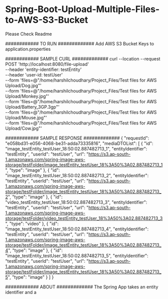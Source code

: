 # Spring-Boot-Upload-Multiple-Files-to-AWS-S3-Bucket
Please Check Readme

############ TO RUN ############# 
Add AWS S3 Bucket Keys to application.properties

############ SAMPLE CURL ############# 
curl --location --request POST 'http://localhost:8080/file-upload' \
--header 'entity-identifier: testEntity' \
--header 'user-id: testUser' \
--form 'files=@"/home/harshilchoudhary/Project_Files/Test files for AWS Upload/Dog.jpg"' \
--form 'files=@"/home/harshilchoudhary/Project_Files/Test files for AWS Upload/Monkey.jpg"' \
--form 'files=@"/home/harshilchoudhary/Project_Files/Test files for AWS Upload/Battery_3GP.3gp"' \
--form 'files=@"/home/harshilchoudhary/Project_Files/Test files for AWS Upload/Mouse.jpg"' \
--form 'files=@"/home/harshilchoudhary/Project_Files/Test files for AWS Upload/Cow.jpg"'

############ SAMPLE RESPONSE ############# 
{
    "requestId": "e058bd31-e056-4068-be31-adda73335816",
    "mediaDTOList": [
        {
            "id": "image_testEntity_testUser_18:50:02.887482713_1",
            "entityIdentifier": "testEntity",
            "userId": "testUser",
            "url": "https://s3.ap-south-1.amazonaws.com/spring-image-aws-storage/testFolder/image_testEntity_testUser_18%3A50%3A02.887482713_1",
            "type": "image"
        },
        {
            "id": "image_testEntity_testUser_18:50:02.887482713_2",
            "entityIdentifier": "testEntity",
            "userId": "testUser",
            "url": "https://s3.ap-south-1.amazonaws.com/spring-image-aws-storage/testFolder/image_testEntity_testUser_18%3A50%3A02.887482713_2",
            "type": "image"
        },
        {
            "id": "video_testEntity_testUser_18:50:02.887482713_3",
            "entityIdentifier": "testEntity",
            "userId": "testUser",
            "url": "https://s3.ap-south-1.amazonaws.com/spring-image-aws-storage/testFolder/video_testEntity_testUser_18%3A50%3A02.887482713_3",
            "type": "video"
        },
        {
            "id": "image_testEntity_testUser_18:50:02.887482713_4",
            "entityIdentifier": "testEntity",
            "userId": "testUser",
            "url": "https://s3.ap-south-1.amazonaws.com/spring-image-aws-storage/testFolder/image_testEntity_testUser_18%3A50%3A02.887482713_4",
            "type": "image"
        },
        {
            "id": "image_testEntity_testUser_18:50:02.887482713_5",
            "entityIdentifier": "testEntity",
            "userId": "testUser",
            "url": "https://s3.ap-south-1.amazonaws.com/spring-image-aws-storage/testFolder/image_testEntity_testUser_18%3A50%3A02.887482713_5",
            "type": "image"
        }
    ]
}

############ ABOUT #############
The Spring App takes an entity identifier and a 

